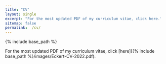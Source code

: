 ```yaml
---
title: "CV"
layout: single
excerpt: "For the most updated PDF of my curriculum vitae, click here."
sitemap: false
permalink:  /cv/
---
```


{% include base_path %}

For the most updated PDF of my curriculum vitae, click
[here]({% include base_path %}/images/Eckert-CV-2022.pdf).